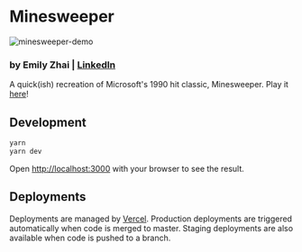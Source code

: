 # Minesweeper
![minesweeper-demo](https://user-images.githubusercontent.com/15952697/223907198-f92c16d0-2fcd-48e6-939a-3f9d5a5f4375.png)
### by Emily Zhai | [LinkedIn](https://www.linkedin.com/in/emily-zhai-b7b32a103/)
A quick(ish) recreation of Microsoft's 1990 hit classic, Minesweeper. Play it [here](https://minesweeper-three-red.vercel.app/)!

## Development
```bash
yarn
yarn dev
```
Open [http://localhost:3000](http://localhost:3000) with your browser to see the result.

## Deployments
Deployments are managed by [Vercel](https://vercel.com/new?utm_medium=default-template&filter=next.js&utm_source=create-next-app&utm_campaign=create-next-app-readme). Production deployments are triggered automatically when code is merged to master. Staging deployments are also available when code is pushed to a branch.
